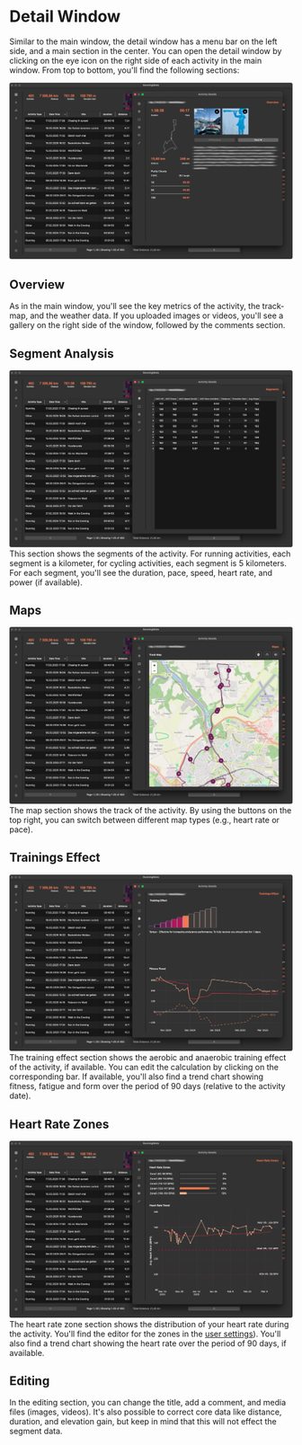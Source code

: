 # Detail Window

Similar to the main window, the detail window has a menu bar on the left side, and a main section in the center. You can open
the detail window by clicking on the eye icon on the right side of each activity in the main window.
From top to bottom, you'll find the following sections:

![Detail Window: Overview](../images/screens/detail_01.png)
## Overview
As in the main window, you'll see the key metrics of the activity, the track-map, and the weather data. 
If you uploaded images or videos, you'll see a gallery on the right side of the window, followed by the comments section.

## Segment Analysis
![Detail Window; Maps](../images/screens/detail_05.png)
This section shows the segments of the activity. For running activities, each segment is a kilometer, for cycling activities, each segment is 5 kilometers. 
For each segment, you'll see the duration, pace, speed, heart rate, and power (if available).

## Maps
![Detail Window; Maps](../images/screens/detail_02.png)
The map section shows the track of the activity. By using the buttons on the top right, you can switch between different map types (e.g., heart rate or pace).

## Trainings Effect
![Detail Window; Maps](../images/screens/detail_04.png)
The training effect section shows the aerobic and anaerobic training effect of the activity, if available. You can edit the calculation by clicking on the corresponding bar. 
If available, you'll also find a trend chart showing fitness, fatigue and form over the period of 90 days (relative to the activity date).

## Heart Rate Zones
![Detail Window: Heart Rate Zones](../images/screens/detail_03.png)
The heart rate zone section shows the distribution of your heart rate during the activity. 
You'll find the editor for the zones in the [user settings](user-settings.md)). You'll also find a 
trend chart showing the heart rate over the period of 90 days, if available.

## Editing
In the editing section, you can change the title, add a comment, and media files (images, videos). 
It's also possible to correct core data like distance, duration, and elevation gain, but keep in mind that this will not effect the segment data.